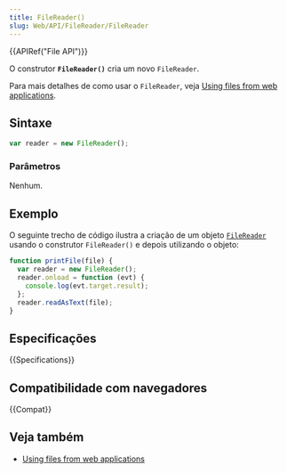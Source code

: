 ```yaml
---
title: FileReader()
slug: Web/API/FileReader/FileReader
---
```


{{APIRef("File API")}}

O construtor **`FileReader()`** cria um novo `FileReader`.

Para mais detalhes de como usar o `FileReader`, veja [Using files from web applications](/pt-BR/docs/Web/API/File_API/Using_files_from_web_applications).

## Sintaxe

```js
var reader = new FileReader();
```

### Parâmetros

Nenhum.

## Exemplo

O seguinte trecho de código ilustra a criação de um objeto [`FileReader`](/pt-BR/docs/Web/API/FileReader) usando o construtor `FileReader()` e depois utilizando o objeto:

```js
function printFile(file) {
  var reader = new FileReader();
  reader.onload = function (evt) {
    console.log(evt.target.result);
  };
  reader.readAsText(file);
}
```

## Especificações

{{Specifications}}

## Compatibilidade com navegadores

{{Compat}}

## Veja também

- [Using files from web applications](/pt-BR/docs/Web/API/File_API/Using_files_from_web_applications)
